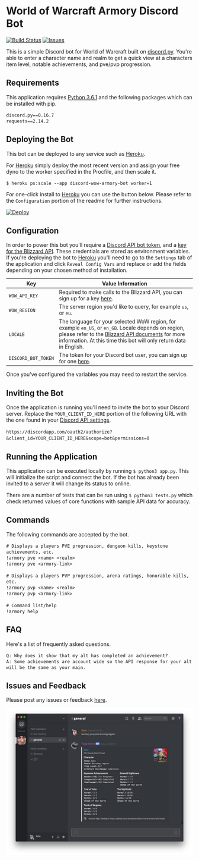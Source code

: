 # World of Warcraft Armory Discord Bot

[![Build Status](https://travis-ci.org/JamesIves/discord-wow-armory-bot.svg?branch=master)](https://travis-ci.org/JamesIves/discord-wow-armory-bot) [![Issues](https://img.shields.io/github/issues/JamesIves/discord-wow-armory-bot.svg)](https://github.com/JamesIves/discord-wow-armory-bot/issues)

This is a simple Discord bot for World of Warcraft built on [discord.py](https://github.com/Rapptz/discord.py). You're able to enter a character name and realm to get a quick view at a characters item level, notable achievements, and pve/pvp progression.


## Requirements
This application requires [Python 3.6.1](https://www.python.org/) and the following packages which can be installed with pip.

```
discord.py==0.16.7
requests==2.14.2
```

## Deploying the Bot
This bot can be deployed to any service such as [Heroku](https://www.heroku.com).

For [Heroku](https://www.heroku.com) simply deploy the most recent version and assign your free dyno to the worker specified in the Procfile, and then scale it.

```
$ heroku ps:scale --app discord-wow-armory-bot worker=1
```

For one-click install to [Heroku](https://www.heroku.com) you can use the button below. Please refer to the `Configuration` portion of the readme for further instructions.

[![Deploy](https://www.herokucdn.com/deploy/button.svg)](https://heroku.com/deploy?template=https://github.com/JamesIves/discord-wow-armory-bot/master)


## Configuration
In order to power this bot you'll require a [Discord API bot token]((https://discordapp.com/developers/docs/intro)), and a [key for the Blizzard API]((https://dev.battle.net/)). These credentials are stored as environment variables. If you're deploying the bot to [Heroku](https://www.heroku.com) you'll need to go to the `Settings` tab of the application and click `Reveal Config Vars` and replace or add the fields depending on your chosen method of installation.

| Key  | Value Information |
| ------------- | ------------- |
| `WOW_API_KEY`  | Required to make calls to the Blizzard API, you can sign up for a key [here](https://dev.battle.net/).  |
| `WOW_REGION`  | The server region you'd like to query, for example `us`, or `eu`.  |
| `LOCALE`  | The language for your selected WoW region, for example `en_US`, or `en_GB`. Locale depends on region, please refer to the [Blizzard API documents](https://dev.battle.net/) for more information. At this time this bot will only return data in English.   |
| `DISCORD_BOT_TOKEN`  | The token for your Discord bot user, you can sign up for one [here](https://discordapp.com/developers/docs/intro). |

Once you've configured the variables you may need to restart the service.


## Inviting the Bot
Once the application is running you'll need to invite the bot to your Discord server. Replace the `YOUR_CLIENT_ID_HERE` portion of the following URL with the one found in your [Discord API settings](https://discordapp.com/developers/docs/intro).

`https://discordapp.com/oauth2/authorize?&client_id=YOUR_CLIENT_ID_HERE&scope=bot&permissions=0`


## Running the Application
This application can be executed locally by running `$ python3 app.py`. This will initialize the script and connect the bot. If the bot has already been invited to a server it will change its status to online.

There are a number of tests that can be run using `$ python3 tests.py` which check returned values of core functions with sample API data for accuracy.


## Commands
The following commands are accepted by the bot.

```
# Displays a players PVE progression, dungeon kills, keystone achievements, etc.
!armory pve <name> <realm>
!armory pve <armory-link>

# Displays a players PVP progression, arena ratings, honorable kills, etc.
!armory pvp <name> <realm>
!armory pvp <armory-link>

# Command list/help
!armory help
```

## FAQ
Here's a list of frequently asked questions.
```
Q: Why does it show that my alt has completed an achievement?
A: Some achievements are account wide so the API response for your alt will be the same as your main.
```

## Issues and Feedback
Please post any issues or feedback [here](https://github.com/JamesIves/discord-wow-armory-bot/issues).


![Screenshot](assets/screenshot.png)
